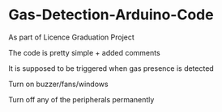 # Gas-Detection-Arduino-Code
As part of Licence Graduation Project

The code is pretty simple + added comments

It is supposed to be triggered when gas presence is detected

Turn on buzzer/fans/windows

Turn off any of the peripherals permanently 

